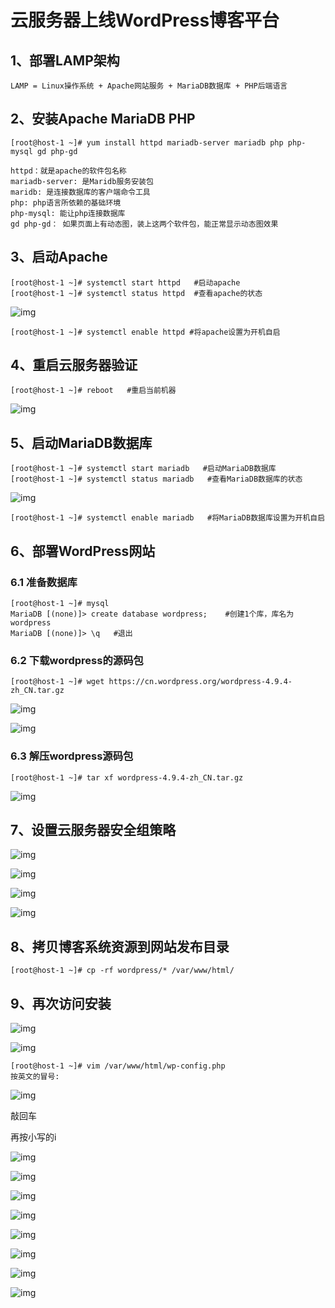 # 云服务器上线WordPress博客平台

## 1、部署LAMP架构

```shell
LAMP = Linux操作系统 + Apache网站服务 + MariaDB数据库 + PHP后端语言
```

## 2、安装Apache MariaDB PHP

```shell
[root@host-1 ~]# yum install httpd mariadb-server mariadb php php-mysql gd php-gd

httpd：就是apache的软件包名称
mariadb-server: 是Maridb服务安装包
maridb: 是连接数据库的客户端命令工具
php: php语言所依赖的基础环境
php-mysql: 能让php连接数据库
gd php-gd： 如果页面上有动态图，装上这两个软件包，能正常显示动态图效果
```

## 3、启动Apache

```shell
[root@host-1 ~]# systemctl start httpd   #启动apache
[root@host-1 ~]# systemctl status httpd  #查看apache的状态
```

![img](assets/云服务器上线WordPress博客平台/1687397307286-3c7eef8c-06fd-4aeb-97ed-7f2c5cecc881.png)

```shell
[root@host-1 ~]# systemctl enable httpd #将apache设置为开机自启
```

## 4、重启云服务器验证

```shell
[root@host-1 ~]# reboot   #重启当前机器
```

![img](assets/云服务器上线WordPress博客平台/1687397551673-21042848-769b-4429-bfbd-5af8aceab577.png)

## 5、启动MariaDB数据库

```shell
[root@host-1 ~]# systemctl start mariadb   #启动MariaDB数据库
[root@host-1 ~]# systemctl status mariadb   #查看MariaDB数据库的状态
```

![img](assets/云服务器上线WordPress博客平台/1687397686612-f306d14f-494e-4bb2-b34d-4ae2d38c0d01.png)

```shell
[root@host-1 ~]# systemctl enable mariadb   #将MariaDB数据库设置为开机自启
```

## 6、部署WordPress网站

### 6.1 准备数据库

```shell
[root@host-1 ~]# mysql
MariaDB [(none)]> create database wordpress;    #创建1个库，库名为wordpress
MariaDB [(none)]> \q   #退出
```

### 6.2 下载wordpress的源码包

```shell
[root@host-1 ~]# wget https://cn.wordpress.org/wordpress-4.9.4-zh_CN.tar.gz
```

![img](assets/云服务器上线WordPress博客平台/1687398109061-cba5e863-30e5-4724-b4bf-febba1ab2f51.png)

![img](assets/云服务器上线WordPress博客平台/1687398141697-bea3c3de-3795-4e4d-bc64-6848e0751ab7.png)

### 6.3 解压wordpress源码包

```shell
[root@host-1 ~]# tar xf wordpress-4.9.4-zh_CN.tar.gz
```

![img](assets/云服务器上线WordPress博客平台/1687398239309-519b9ccc-6e35-460a-aea2-c4aa28c70aac.png)

## 7、设置云服务器安全组策略

![img](assets/云服务器上线WordPress博客平台/1687398379140-8b2f6e00-775a-478a-a8eb-0c260b9908f0.png)

![img](assets/云服务器上线WordPress博客平台/1687398393971-b666420a-4dfd-4977-9aa9-366c84145e92.png)

![img](assets/云服务器上线WordPress博客平台/1687398423058-99cf97de-9d57-4558-a1f0-f094055bb2b7.png)

![img](assets/云服务器上线WordPress博客平台/1687398482926-cc1c78f5-0ba9-40f8-85ff-72bd2c0d3290.png)

## 8、拷贝博客系统资源到网站发布目录

```shell
[root@host-1 ~]# cp -rf wordpress/* /var/www/html/
```

## 9、再次访问安装

![img](assets/云服务器上线WordPress博客平台/1687398725882-cf5a64ec-7344-4309-b6a4-3a43fcae0310.png)

![img](assets/云服务器上线WordPress博客平台/1687398793359-32d0863e-c5d8-4b5c-b0c6-454e9857361b.png)

```shell
[root@host-1 ~]# vim /var/www/html/wp-config.php
按英文的冒号:
```

![img](assets/云服务器上线WordPress博客平台/1687415646152-4a40b0e2-805e-4c85-94b7-7b74572acff2.png)

敲回车

再按小写的i

![img](assets/云服务器上线WordPress博客平台/1687398865919-36c9bde5-3a9e-4449-8240-39d7f18ebbb7.png)

![img](assets/云服务器上线WordPress博客平台/1687398886354-db61eec3-a0fc-408c-8ff7-219fd03a20c5.png)

![img](assets/云服务器上线WordPress博客平台/1687398931954-ecd2bc21-bd11-41d3-aec5-08aec18d4856.png)

![img](assets/云服务器上线WordPress博客平台/1687398986234-0cd02cee-d0b2-4a36-8298-be69f4e2e041.png)

![img](assets/云服务器上线WordPress博客平台/1687399040252-da914145-9e94-4f87-a93a-74e303413ac9.png)

![img](assets/云服务器上线WordPress博客平台/1687399056670-5a5eff81-0cd8-427e-9070-8a29cc95aac1.png)

![img](assets/云服务器上线WordPress博客平台/1687399076917-b2e16307-91f7-4f4e-a576-9171504c9f18.png)

![img](assets/云服务器上线WordPress博客平台/1687399129769-70872676-a582-4c89-af9f-137c017aaa6b.png)